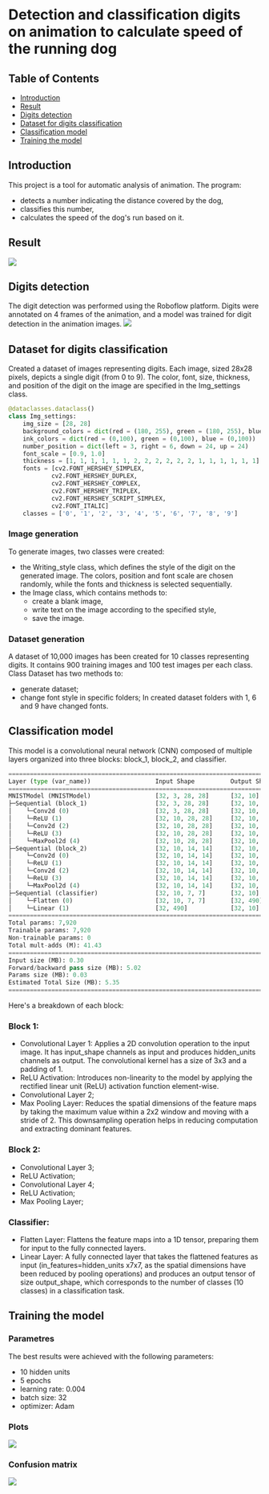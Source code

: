 # Detection and classification digits on animation to calculate speed of the running dog

## Table of Contents

- [Introduction](#introduction)
- [Result](#result)
- [Digits detection](#digits-detection)
- [Dataset for digits classification](#dataset-for-digits-classification)
- [Classification model](#classification-model)
- [Training the model](#training-the-model)
 
## Introduction
This project is a tool for automatic analysis of animation. The program:
* detects a number indicating the distance covered by the dog,
* classifies this number,
* calculates the speed of the dog's run based on it.

## Result
![](https://github.com/NataliaNadolna/Digits-detection-and-classification/blob/main/result.gif)

## Digits detection
The digit detection was performed using the Roboflow platform. Digits were annotated on 4 frames of the animation, and a model was trained for digit detection in the animation images.
![](https://github.com/NataliaNadolna/Digits-detection-and-classification/blob/main/prediction.jpg)

## Dataset for digits classification
Created a dataset of images representing digits. Each image, sized 28x28 pixels, depicts a single digit (from 0 to 9). The color, font, size, thickness, and position of the digit on the image are specified in the Img_settings class.
```python
@dataclasses.dataclass()
class Img_settings:
    img_size = [28, 28]
    background_colors = dict(red = (180, 255), green = (180, 255), blue = (180, 255))
    ink_colors = dict(red = (0,100), green = (0,100), blue = (0,100))
    number_position = dict(left = 3, right = 6, down = 24, up = 24)
    font_scale = [0.9, 1.0]
    thickness = [1, 1, 1, 1, 1, 1, 2, 2, 2, 2, 2, 2, 1, 1, 1, 1, 1, 1]
    fonts = [cv2.FONT_HERSHEY_SIMPLEX,
            cv2.FONT_HERSHEY_DUPLEX, 
            cv2.FONT_HERSHEY_COMPLEX, 
            cv2.FONT_HERSHEY_TRIPLEX,
            cv2.FONT_HERSHEY_SCRIPT_SIMPLEX,
            cv2.FONT_ITALIC]
    classes = ['0', '1', '2', '3', '4', '5', '6', '7', '8', '9']
```

### Image generation
To generate images, two classes were created: 
* the Writing_style class, which defines the style of the digit on the generated image. The colors, position and font scale are chosen randomly, while the fonts and thickness is selected sequentially.
* the Image class, which contains methods to:
  - create a blank image,
  - write text on the image according to the specified style,
  - save the image.

### Dataset generation
A dataset of 10,000 images has been created for 10 classes representing digits. It contains 900 training images and 100 test images per each class.
Class Dataset has two methods to:
* generate dataset;
* change font style in specific folders;
In created dataset folders with 1, 6 and 9 have changed fonts.
  
## Classification model
This model is a convolutional neural network (CNN) composed of multiple layers organized into three blocks: block_1, block_2, and classifier.
```python
========================================================================================================================
Layer (type (var_name))                  Input Shape          Output Shape         Param #              Trainable
========================================================================================================================
MNISTModel (MNISTModel)                  [32, 3, 28, 28]      [32, 10]             --                   True
├─Sequential (block_1)                   [32, 3, 28, 28]      [32, 10, 14, 14]     --                   True
│    └─Conv2d (0)                        [32, 3, 28, 28]      [32, 10, 28, 28]     280                  True
│    └─ReLU (1)                          [32, 10, 28, 28]     [32, 10, 28, 28]     --                   --
│    └─Conv2d (2)                        [32, 10, 28, 28]     [32, 10, 28, 28]     910                  True
│    └─ReLU (3)                          [32, 10, 28, 28]     [32, 10, 28, 28]     --                   --
│    └─MaxPool2d (4)                     [32, 10, 28, 28]     [32, 10, 14, 14]     --                   --
├─Sequential (block_2)                   [32, 10, 14, 14]     [32, 10, 7, 7]       --                   True
│    └─Conv2d (0)                        [32, 10, 14, 14]     [32, 10, 14, 14]     910                  True
│    └─ReLU (1)                          [32, 10, 14, 14]     [32, 10, 14, 14]     --                   --
│    └─Conv2d (2)                        [32, 10, 14, 14]     [32, 10, 14, 14]     910                  True
│    └─ReLU (3)                          [32, 10, 14, 14]     [32, 10, 14, 14]     --                   --
│    └─MaxPool2d (4)                     [32, 10, 14, 14]     [32, 10, 7, 7]       --                   --
├─Sequential (classifier)                [32, 10, 7, 7]       [32, 10]             --                   True
│    └─Flatten (0)                       [32, 10, 7, 7]       [32, 490]            --                   --
│    └─Linear (1)                        [32, 490]            [32, 10]             4,910                True
========================================================================================================================
Total params: 7,920
Trainable params: 7,920
Non-trainable params: 0
Total mult-adds (M): 41.43
========================================================================================================================
Input size (MB): 0.30
Forward/backward pass size (MB): 5.02
Params size (MB): 0.03
Estimated Total Size (MB): 5.35
========================================================================================================================
```

Here's a breakdown of each block:
### Block 1:
* Convolutional Layer 1: Applies a 2D convolution operation to the input image. It has input_shape channels as input and produces hidden_units channels as output. The convolutional kernel has a size of 3x3 and a padding of 1.
* ReLU Activation: Introduces non-linearity to the model by applying the rectified linear unit (ReLU) activation function element-wise.
* Convolutional Layer 2;
* Max Pooling Layer: Reduces the spatial dimensions of the feature maps by taking the maximum value within a 2x2 window and moving with a stride of 2. This downsampling operation helps in reducing computation and extracting dominant features.
### Block 2:
* Convolutional Layer 3;
* ReLU Activation;
* Convolutional Layer 4;
* ReLU Activation;
* Max Pooling Layer;
### Classifier:
* Flatten Layer: Flattens the feature maps into a 1D tensor, preparing them for input to the fully connected layers.
* Linear Layer: A fully connected layer that takes the flattened features as input (in_features=hidden_units x7x7, as the spatial dimensions have been reduced by pooling operations) and produces an output tensor of size output_shape, which corresponds to the number of classes (10 classes) in a classification task.

## Training the model
### Parametres
The best results were achieved with the following parameters:
* 10 hidden units
* 5 epochs
* learning rate: 0.004
* batch size: 32
* optimizer: Adam

### Plots
![](https://github.com/NataliaNadolna/Digits-detection-and-classification/blob/main/plots.png)

### Confusion matrix
![](https://github.com/NataliaNadolna/Digits-detection-and-classification/blob/main/matrix.png)
